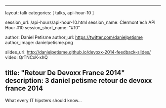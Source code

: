 ---
layout: talk
categories: [ talks, api-hour-10 ]

session_url: /api-hours/api-hour-10.html
session_name: Clermont'ech API Hour &#35;10
session_short_name: "&#35;10"

author: Daniel Petisme
author_url: https://twitter.com/danielpetisme
author_image: danielpetisme.png

slides_url: http://danielpetisme.github.io/devoxx-2014-feedback-slides/
video: QrTNCxK-xhQ

title: "Retour De Devoxx France 2014"
description: 3 daniel petisme retour de devoxx france 2014
------

What every IT hipsters should know...

